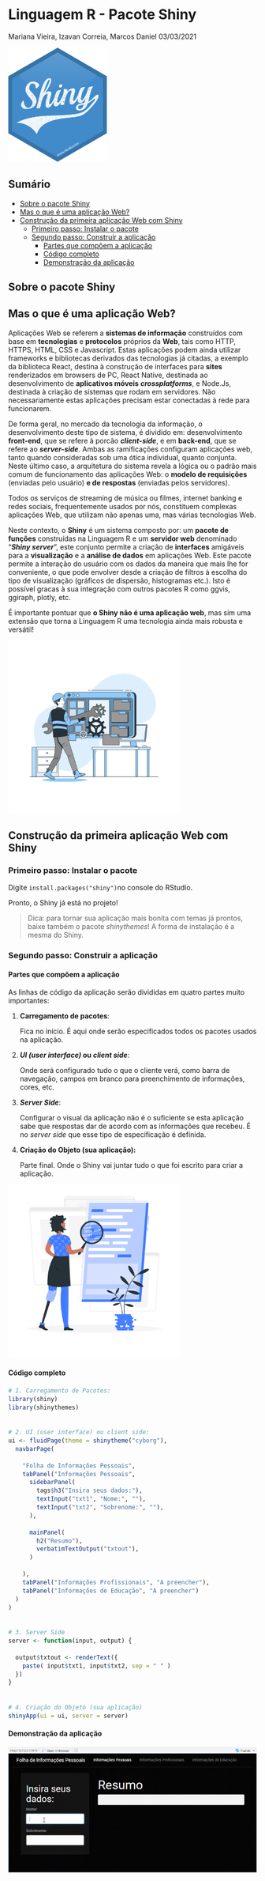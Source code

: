 Linguagem R - Pacote Shiny
================
Mariana Vieira, Izavan Correia, Marcos Daniel
03/03/2021

<img src="./assets/shiny-logo.png" width="200">

## Sumário

-   [Sobre o pacote Shiny](#Sobre-o-pacote-Shiny)
-   [Mas o que é uma aplicação Web?](#Mas-o-que-é-uma-aplicação-Web?)
-   [Construção da primeira aplicação Web com
    Shiny](#Construção-da-primeira-aplicação-Web-com-Shiny)
    -   [Primeiro passo: Instalar o
        pacote](#Primeiro-passo:-Instalar-o-pacote)
    -   [Segundo passo: Construir a
        aplicação](#Segundo-passo:-Construir-a-aplicação)
        -   [Partes que compõem a
            aplicação](#Partes-que-compõem-a-aplicação)
        -   [Código completo](#Código-completo)
        -   [Demonstração da aplicação](#Demonstração-da-aplicação)

## Sobre o pacote Shiny

## Mas o que é uma aplicação Web?

Aplicações Web se referem a **sistemas de informação** construídos com
base em **tecnologias** e **protocolos** próprios da **Web**, tais como
HTTP, HTTPS, HTML, CSS e Javascript. Estas aplicações podem ainda
utilizar frameworks e bibliotecas derivados das tecnologias já citadas,
a exemplo da biblioteca React, destina à construção de interfaces para
**sites** renderizados em browsers de PC, React Native, destinada ao
desenvolvimento de **aplicativos móveis** ***crossplatforms***, e
Node.Js, destinada à criação de sistemas que rodam em servidores. Não
necessariamente estas aplicações precisam estar conectadas à rede para
funcionarem.

De forma geral, no mercado da tecnologia da informação, o
desenvolvimento deste tipo de sistema, é dividido em: desenvolvimento
**front-end**, que se refere à porcão ***client-side***, e em
**back-end**, que se refere ao ***server-side***. Ambas as ramificações
configuram aplicações web, tanto quando consideradas sob uma ótica
individual, quanto conjunta. Neste último caso, a arquitetura do sistema
revela a lógica ou o padrão mais comum de funcionamento das aplicações
Web: o **modelo de requisições** (enviadas pelo usuário) **e de
respostas** (enviadas pelos servidores).

Todos os serviços de streaming de música ou filmes, internet banking e
redes sociais, frequentemente usados por nós, constituem complexas
aplicações Web, que utilizam não apenas uma, mas várias tecnologias Web.

Neste contexto, o **Shiny** é um sistema composto por: um **pacote de
funções** construídas na Linguagem R e um **servidor web** denominado
“***Shiny server***”, este conjunto permite a criação de **interfaces**
amigáveis para a **visualização** e a **análise de dados** em aplicações
Web. Este pacote permite a interação do usuário com os dados da maneira
que mais lhe for conveniente, o que pode envolver desde a criação de
filtros à escolha do tipo de visualização (gráficos de dispersão,
histogramas etc.). Isto é possível gracas à sua integração com outros
pacotes R como ggvis, ggiraph, plotly, etc.

É importante pontuar que **o Shiny não é uma aplicação web**, mas sim
uma extensão que torna a Linguagem R uma tecnologia ainda mais robusta e
versátil!

<img src="./assets/software-engineer.gif" width="350">

## Construção da primeira aplicação Web com Shiny

### Primeiro passo: Instalar o pacote

Digite `install.packages("shiny")`no console do RStudio.

Pronto, o Shiny já está no projeto!

> Dica: para tornar sua aplicação mais bonita com temas já prontos,
> baixe também o pacote *shinythemes*! A forma de instalação é a mesma
> do Shiny.

### Segundo passo: Construir a aplicação

#### Partes que compõem a aplicação

As linhas de código da aplicação serão divididas em quatro partes muito
importantes:

1.  **Carregamento de pacotes**:

    Fica no início. É aqui onde serão especificados todos os pacotes
    usados na aplicação.

2.  ***UI (user interface)* ou *client side***:

    Onde será configurado tudo o que o cliente verá, como barra de
    navegação, campos em branco para preenchimento de informações,
    cores, etc.

3.  ***Server Side***:

    Configurar o visual da aplicação não é o suficiente se esta
    aplicação sabe que respostas dar de acordo com as informações que
    recebeu. É no *server side* que esse tipo de especificação é
    definida.

4.  **Criação do Objeto (sua aplicação):**

    Parte final. Onde o Shiny vai juntar tudo o que foi escrito para
    criar a aplicação.

<img src="./assets/code-review.gif" width="350">

#### Código completo

``` r
# 1. Carregamento de Pacotes:
library(shiny)
library(shinythemes)


# 2. UI (user interface) ou client side:
ui <- fluidPage(theme = shinytheme("cyborg"),
  navbarPage(

    "Folha de Informações Pessoais",
    tabPanel("Informações Pessoais",
      sidebarPanel(
        tags$h3("Insira seus dados:"),
        textInput("txt1", "Nome:", ""),
        textInput("txt2", "Sobrenome:", ""),
      ),

      mainPanel(
        h2("Resumo"),
        verbatimTextOutput("txtout"),
      )

    ),
    tabPanel("Informações Profissionais", "A preencher"),
    tabPanel("Informações de Educação", "A preencher")
  )
)


# 3. Server Side
server <- function(input, output) {

  output$txtout <- renderText({
    paste( input$txt1, input$txt2, sep = " " )
  })
}


# 4. Criação do Objeto (sua aplicação)
shinyApp(ui = ui, server = server)
```

#### Demonstração da aplicação

<img src="./assets/app-demonstration.gif">

